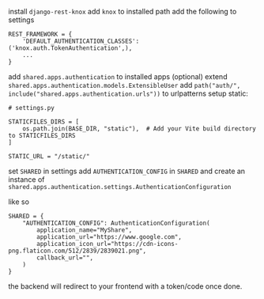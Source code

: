 install `django-rest-knox`
add `knox` to installed path
add the following to settings 
```
REST_FRAMEWORK = {
    'DEFAULT_AUTHENTICATION_CLASSES': ('knox.auth.TokenAuthentication',),
    ...
}
```
add `shared.apps.authentication` to installed apps
(optional) extend `shared.apps.authentication.models.ExtensibleUser`
add `path("auth/", include("shared.apps.authentication.urls"))` to urlpatterns
setup static:
```
# settings.py

STATICFILES_DIRS = [
    os.path.join(BASE_DIR, "static"),  # Add your Vite build directory to STATICFILES_DIRS
]

STATIC_URL = "/static/"
```

set `SHARED` in settings
    add `AUTHENTICATION_CONFIG` in `SHARED`
    and create an instance of `shared.apps.authentication.settings.AuthenticationConfiguration`

like so 
```
SHARED = {
    "AUTHENTICATION_CONFIG": AuthenticationConfiguration(
        application_name="MyShare",
        application_url="https://www.google.com",
        application_icon_url="https://cdn-icons-png.flaticon.com/512/2839/2839021.png",
        callback_url="",
    )
}

```

the backend will redirect to your frontend with a token/code once done.